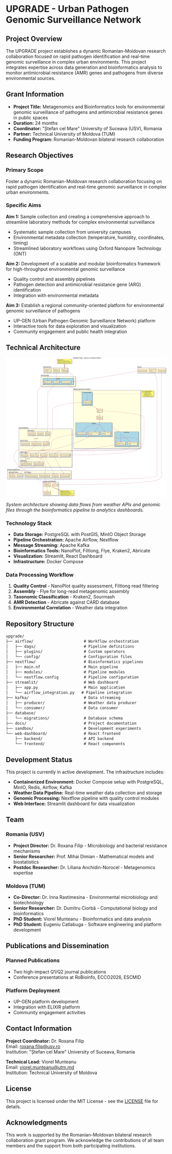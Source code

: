 # UPGRADE - Urban Pathogen Genomic Surveillance Network

## Project Overview

The UPGRADE project establishes a dynamic Romanian-Moldovan research collaboration focused on rapid pathogen identification and real-time genomic surveillance in complex urban environments. This project integrates expertise across data generation and bioinformatics analysis to monitor antimicrobial resistance (AMR) genes and pathogens from diverse environmental sources.

## Grant Information

- **Project Title:** Metagenomics and Bioinformatics tools for environmental genomic surveillance of pathogens and antimicrobial resistance genes in public spaces
- **Duration:** 24 months
- **Coordinator:** "Ștefan cel Mare" University of Suceava (USV), Romania
- **Partner:** Technical University of Moldova (TUM)
- **Funding Program:** Romanian-Moldovan bilateral research collaboration

## Research Objectives

### Primary Scope
Foster a dynamic Romanian-Moldovan research collaboration focusing on rapid pathogen identification and real-time genomic surveillance in complex urban environments.

### Specific Aims

**Aim 1:** Sample collection and creating a comprehensive approach to streamline laboratory methods for complex environmental surveillance
- Systematic sample collection from university campuses
- Environmental metadata collection (temperature, humidity, coordinates, timing)
- Streamlined laboratory workflows using Oxford Nanopore Technology (ONT)

**Aim 2:** Development of a scalable and modular bioinformatics framework for high-throughput environmental genomic surveillance
- Quality control and assembly pipelines
- Pathogen detection and antimicrobial resistance gene (ARG) identification
- Integration with environmental metadata

**Aim 3:** Establish a regional community-oriented platform for environmental genomic surveillance of pathogens
- UP-GEN (Urban Pathogen Genomic Surveillance Network) platform
- Interactive tools for data exploration and visualization
- Community engagement and public health integration

## Technical Architecture

![UPGRADE Project Architecture](docs/UPGRADE_Architecture.png)

*System architecture showing data flows from weather APIs and genomic files through the bioinformatics pipeline to analytics dashboards.*

### Technology Stack
- **Data Storage:** PostgreSQL with PostGIS, MinIO Object Storage
- **Pipeline Orchestration:** Apache Airflow, Nextflow
- **Message Streaming:** Apache Kafka
- **Bioinformatics Tools:** NanoPlot, Filtlong, Flye, Kraken2, Abricate
- **Visualization:** Streamlit, React Dashboard
- **Infrastructure:** Docker Compose

### Data Processing Workflow
1. **Quality Control** - NanoPlot quality assessment, Filtlong read filtering
2. **Assembly** - Flye for long-read metagenomic assembly
3. **Taxonomic Classification** - Kraken2, Sourmash
4. **AMR Detection** - Abricate against CARD database
5. **Environmental Correlation** - Weather data integration

## Repository Structure

```
upgrade/
├── airflow/                      # Workflow orchestration
│   ├── dags/                     # Pipeline definitions
│   ├── plugins/                  # Custom operators
│   └── config/                   # Configuration files
├── nextflow/                     # Bioinformatics pipelines
│   ├── main.nf                   # Main pipeline
│   ├── modules/                  # Pipeline modules
│   └── nextflow.config           # Pipeline configuration
├── streamlit/                    # Web dashboard
│   ├── app.py                    # Main application
│   └── airflow_integration.py   # Pipeline integration
├── kafka/                        # Data streaming
│   ├── producer/                 # Weather data producer
│   └── consumer/                 # Data consumer
├── database/
│   └── migrations/               # Database schema
├── docs/                         # Project documentation
├── sandbox/                      # Development experiments
└── web-dashboard/                # React frontend
    ├── backend/                  # API backend
    └── frontend/                 # React components
```

## Development Status

This project is currently in active development. The infrastructure includes:

- **Containerized Environment:** Docker Compose setup with PostgreSQL, MinIO, Redis, Airflow, Kafka
- **Weather Data Pipeline:** Real-time weather data collection and storage
- **Genomic Processing:** Nextflow pipeline with quality control modules
- **Web Interface:** Streamlit dashboard for data visualization

## Team

### Romania (USV)
- **Project Director:** Dr. Roxana Filip - Microbiology and bacterial resistance mechanisms
- **Senior Researcher:** Prof. Mihai Dimian - Mathematical models and biostatistics
- **Postdoc Researcher:** Dr. Liliana Anchidin-Norocel - Metagenomics expertise

### Moldova (TUM)
- **Co-Director:** Dr. Inna Rastimesina - Environmental microbiology and biotechnology
- **Senior Researcher:** Dr. Dumitru Ciorbă - Computational biology and bioinformatics
- **PhD Student:** Viorel Munteanu - Bioinformatics and data analysis
- **PhD Student:** Eugeniu Catlabuga - Software engineering and platform development

## Publications and Dissemination

### Planned Publications
- Two high-impact Q1/Q2 journal publications
- Conference presentations at RoBioinfo, ECCO2026, ESCMID

### Platform Deployment
- UP-GEN platform development
- Integration with ELIXIR platform
- Community engagement activities

## Contact Information

**Project Coordinator:** Dr. Roxana Filip  
Email: roxana.filip@usv.ro  
Institution: "Ștefan cel Mare" University of Suceava, Romania

**Technical Lead:** Viorel Munteanu  
Email: viorel.munteanu@utm.md  
Institution: Technical University of Moldova

## License

This project is licensed under the MIT License - see the [LICENSE](LICENSE) file for details.

## Acknowledgments

This work is supported by the Romanian-Moldovan bilateral research collaboration grant program. We acknowledge the contributions of all team members and the support from both participating institutions.